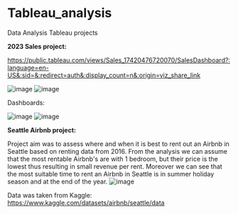 # Tableau_analysis
Data Analysis Tableau projects

**2023 Sales project:**

https://public.tableau.com/views/Sales_17420476720070/SalesDashboard?:language=en-US&:sid=&:redirect=auth&:display_count=n&:origin=viz_share_link

![image](https://github.com/user-attachments/assets/3c33ffa7-9a27-44c7-800b-82847b137d9b)
![image](https://github.com/user-attachments/assets/04441f35-e534-4cb7-86e9-62fbd2aef252)

Dashboards:

![image](https://github.com/user-attachments/assets/20f91f50-ed4c-430f-86a5-d205d9e4fdd1)
![image](https://github.com/user-attachments/assets/54208f17-c9c1-4162-a136-880dcd395b3f)



**Seattle Airbnb project:**

Project aim was to assess where and when it is best to rent out an Airbnb in Seattle based on renting data from 2016.
From the analysis we can assume that the most rentable Airbnb's are with 1 bedroom, but their price is the lowest thus resulting in small revenue per rent.
Moreover we can see that the most suitable time to rent an Airbnb in Seattle is in summer holiday season and at the end of the year.
![image](https://github.com/user-attachments/assets/dfed0371-b580-411e-8f39-bdff2300fbed)

Data was taken from Kaggle:
https://www.kaggle.com/datasets/airbnb/seattle/data
